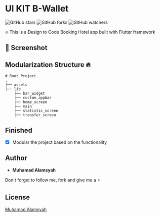 # UI KIT B-Wallet

![GitHub stars](https://img.shields.io/github/stars/alamsyahh15/booking_hotel?style=social)
![GitHub forks](https://img.shields.io/github/forks/alamsyahh15/booking_hotel?style=social)
![GitHub watchers](https://img.shields.io/github/watchers/alamsyahh15/booking_hotel?style=social)

🔥 This is a Design to Code Booking Hotel app built with Flutter framework

## 📸 Screenshot

## Modularization Structure 🔥

    # Root Project
    .
    ├── assets
    ├── lib                    
        ├── bar_widget                    
        ├── custom_appbar                    
        ├── home_screen                    
        ├── main                    
        ├── statistic_screen                    
        ├── transfer_screen          
     
     

## Finished
* [x] Modular the project based on the functionality

## Author

* **Muhamad Alamsyah**

Don't forget to follow me, fork and give me a ⭐


## License

[Muhamad Alamsyah](https://github.com/alamsyahh15)
